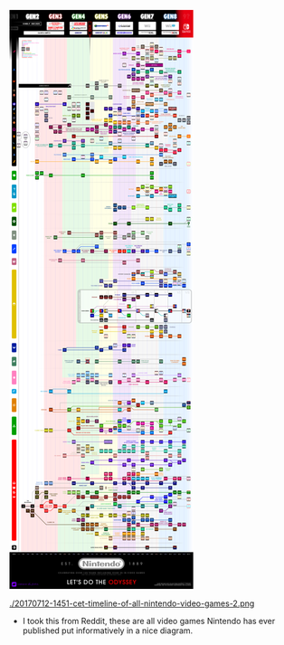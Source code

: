 ![./20170712-1451-cet-timeline-of-all-nintendo-video-games-1.png](./20170712-1451-cet-timeline-of-all-nintendo-video-games-1.png)

[./20170712-1451-cet-timeline-of-all-nintendo-video-games-2.png](./20170712-1451-cet-timeline-of-all-nintendo-video-games-2.png)

* I took this from Reddit, these are all video games Nintendo has ever published put informatively in a nice diagram.